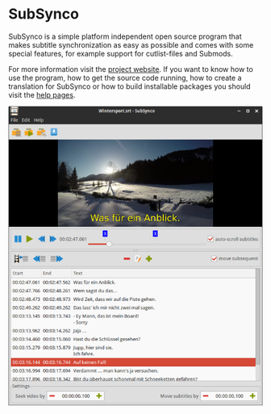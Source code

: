 # SubSynco
SubSynco is a simple platform independent open source program that makes subtitle synchronization as easy as possible and comes with some special features, for example support for cutlist-files and Submods.

For more information visit the [project website](http://subsynco.org). If you want to know how to use the program, how to get the source code running, how to create a translation for SubSynco or how to build installable packages you should visit the [help pages](http://subsynco.org/help).

![Screenshot of SubSynco](https://github.com/da-mkay/subsynco/raw/master/screenshot.png)

